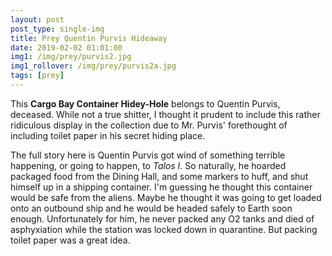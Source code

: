 ```yaml
---
layout: post
post_type: single-img
title: Prey Quentin Purvis Hideaway
date: 2019-02-02 01:01:00
img1: /img/prey/purvis2.jpg
img1_rollover: /img/prey/purvis2a.jpg
tags: [prey]
---
```

This **Cargo Bay Container Hidey-Hole** belongs to Quentin Purvis, deceased. While not a true shitter, I thought it prudent to include this rather ridiculous display in the collection due to Mr. Purvis' forethought of including toilet paper in his secret hiding place.

The full story here is Quentin Purvis got wind of something terrible happening, or going to happen, to *Talos I.* So naturally, he hoarded packaged food from the Dining Hall, and some markers to huff, and shut himself up in a shipping container. I'm guessing he thought this container would be safe from the aliens. Maybe he thought it was going to get loaded onto an outbound ship and he would be headed safely to Earth soon enough. Unfortunately for him, he never packed any O2 tanks and died of asphyxiation while the station was locked down in quarantine. But packing toilet paper was a great idea.
